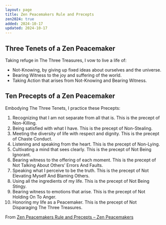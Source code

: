 ```yaml
---
layout: page
title: Zen Peacemakers Rule and Precepts
zen2024: true
added: 2024-10-17
updated: 2024-10-17
---
```


## Three Tenets of a Zen Peacemaker

Taking refuge in The Three Treasures, I vow to live a life of:

- Not-Knowing, by giving up fixed ideas about ourselves and the universe.
- Bearing Witness to the joy and suffering of the world.
- Taking Action that arises from Not-Knowing and Bearing Witness.

## Ten Precepts of a Zen Peacemaker

Embodying The Three Tenets, I practice these Precepts:

1. Recognizing that I am not separate from all that is. This is the precept of Non-Killing.
2. Being satisfied with what I have. This is the precept of Non-Stealing.
3. Meeting the diversity of life with respect and dignity. This is the precept of Chaste Conduct.
4. Listening and speaking from the heart. This is the precept of Non-Lying.
5. Cultivating a mind that sees clearly. This is the precept of Not Being Ignorant.
6. Bearing witness to the offering of each moment. This is the precept of Not Talking About Others’ Errors And Faults.
7. Speaking what I perceive to be the truth. This is the precept of Not Elevating Myself And Blaming Others.
8. Using all the ingredients of my life. This is the precept of Not Being Stingy.
9. Bearing witness to emotions that arise. This is the precept of Not Holding On To Anger.
10. Honoring my life as a Peacemaker. This is the precept of Not Disparaging The Three Treasures.

From [Zen Peacemakers Rule and Precepts – Zen Peacemakers](https://zenpeacemakers.org/2010/12/zen-peacemaker-order-rule/)